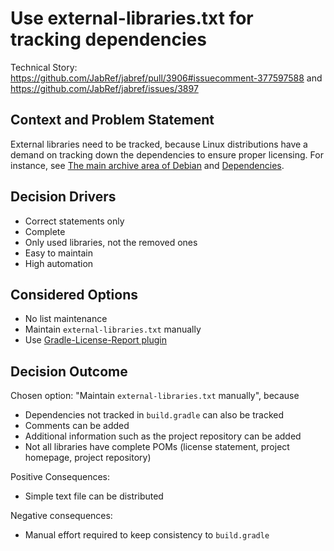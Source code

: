 # Use external-libraries.txt for tracking dependencies

Technical Story: https://github.com/JabRef/jabref/pull/3906#issuecomment-377597588 and https://github.com/JabRef/jabref/issues/3897

## Context and Problem Statement

External libraries need to be tracked, because Linux distributions have a demand on tracking down the dependencies to ensure proper licensing.
For instance, see [The main archive area of Debian](https://www.debian.org/doc/debian-policy/#the-main-archive-area) and [Dependencies](https://www.debian.org/doc/debian-policy/#dependencies).

## Decision Drivers

* Correct statements only
* Complete
* Only used libraries, not the removed ones
* Easy to maintain
* High automation

## Considered Options

* No list maintenance
* Maintain `external-libraries.txt` manually
* Use [Gradle-License-Report plugin](https://github.com/jk1/Gradle-License-Report)

## Decision Outcome

Chosen option: "Maintain `external-libraries.txt` manually", because 

- Dependencies not tracked in `build.gradle` can also be tracked
- Comments can be added
- Additional information such as the project repository can be added
- Not all libraries have complete POMs (license statement, project homepage, project repository)

Positive Consequences:
* Simple text file can be distributed

Negative consequences:
* Manual effort required to keep consistency to `build.gradle`
